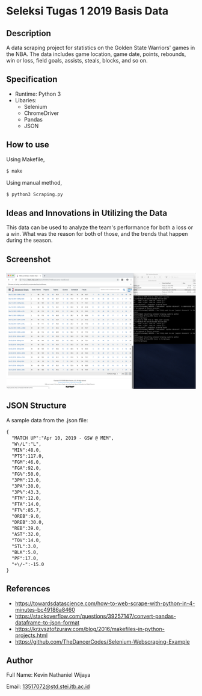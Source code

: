 # Seleksi Tugas 1 2019 Basis Data

## Description

A data scraping project for statistics on the Golden State Warriors' games in the NBA. The data includes game location, game date, points, rebounds, win or loss, field goals, assists, steals, blocks, and so on.

## Specification

* Runtime: Python 3
* Libaries:
  * Selenium
  * ChromeDriver
  * Pandas
  * JSON

## How to use

Using Makefile,
```python
$ make
```

Using manual method, 
```python
$ python3 Scraping.py
```

## Ideas and Innovations in Utilizing the Data

This data can be used to analyze the team's performance for both a loss or a win. What was the reason for both of those, and the trends that happen during the season. 

## Screenshot

![Alt text](screenshots/Screenshot.png)

## JSON Structure

A sample data from the .json file:
```
{
  "MATCH UP":"Apr 10, 2019 - GSW @ MEM",
  "W\/L":"L",
  "MIN":48.0,
  "PTS":117.0,
  "FGM":46.0,
  "FGA":92.0,
  "FG%":50.0,
  "3PM":13.0,
  "3PA":30.0,
  "3P%":43.3,
  "FTM":12.0,
  "FTA":14.0,
  "FT%":85.7,
  "OREB":9.0,
  "DREB":30.0,
  "REB":39.0,
  "AST":32.0,
  "TOV":14.0,
  "STL":3.0,
  "BLK":5.0,
  "PF":17.0,
  "+\/-":-15.0
}
```

## References

* https://towardsdatascience.com/how-to-web-scrape-with-python-in-4-minutes-bc49186a8460
* https://stackoverflow.com/questions/39257147/convert-pandas-dataframe-to-json-format
* https://krzysztofzuraw.com/blog/2016/makefiles-in-python-projects.html
* https://github.com/TheDancerCodes/Selenium-Webscraping-Example

## Author

Full Name: Kevin Nathaniel Wijaya

Email: 13517072@std.stei.itb.ac.id
